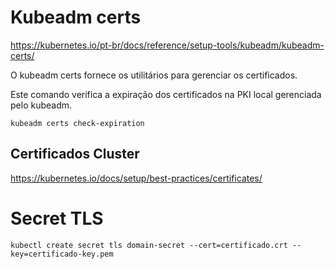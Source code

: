 # Kubeadm certs

<https://kubernetes.io/pt-br/docs/reference/setup-tools/kubeadm/kubeadm-certs/>

O kubeadm certs fornece os utilitários para gerenciar os certificados.

Este comando verifica a expiração dos certificados na PKI local gerenciada pelo kubeadm.
```
kubeadm certs check-expiration
```

## Certificados Cluster

<https://kubernetes.io/docs/setup/best-practices/certificates/>


# Secret TLS

```
kubectl create secret tls domain-secret --cert=certificado.crt --key=certificado-key.pem
```
